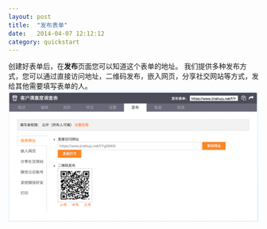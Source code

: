 ```yaml
---
layout: post
title:  "发布表单"
date:   2014-04-07 12:12:12
category: quickstart
---
```


创建好表单后，在**发布**页面您可以知道这个表单的地址。
我们提供多种发布方式，您可以通过直接访问地址，二维码发布，嵌入网页，分享社交网站等方式，发给其他需要填写表单的人。
![](/images/publish-form.png)


